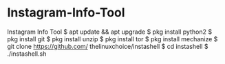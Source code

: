 # Instagram-Info-Tool
Instagram Info Tool $ apt update &amp;&amp; apt upgrade $ pkg install python2 $ pkg install git $ pkg install unzip $ pkg install tor $ pkg install mechanize $ git clone https://github.com/ thelinuxchoice/instashell $ cd instashell $ ./instashell.sh
